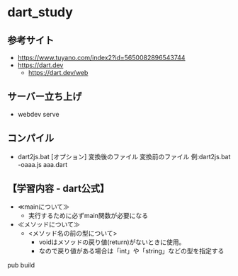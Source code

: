 # dart_study
## 参考サイト
 + https://www.tuyano.com/index2?id=5650082896543744
 + https://dart.dev
   + https://dart.dev/web

## サーバー立ち上げ
 + webdev serve

## コンパイル
  + dart2js.bat [オプション] 変換後のファイル 変換前のファイル
    例:dart2js.bat -oaaa.js aaa.dart

## 【学習内容 - dart公式】
  + ≪mainについて≫
    + 実行するために必ずmain関数が必要になる
  + ≪メソッドについて≫
    + <メソッド名の前の型について>
      + voidはメソッドの戻り値(return)がないときに使用。
      + なので戻り値がある場合は「int」や「string」などの型を指定する


pub build